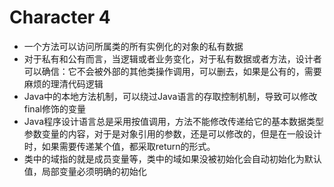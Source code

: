 # Character 4

* 一个方法可以访问所属类的所有实例化的对象的私有数据
* 对于私有和公有而言，当逻辑或者业务变化，对于私有数据或者方法，设计者可以确信：它不会被外部的其他类操作调用，可以删去，如果是公有的，需要麻烦的理清代码逻辑
* Java中的本地方法机制，可以绕过Java语言的存取控制机制，导致可以修改final修饰的变量
* Java程序设计语言总是采用按值调用，方法不能修改传递给它的基本数据类型参数变量的内容，对于是对象引用的参数，还是可以修改的，但是在一般设计时，如果需要传递某个值，都采取return的形式。
* 类中的域指的就是成员变量等，类中的域如果没被初始化会自动初始化为默认值，局部变量必须明确的初始化